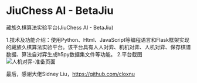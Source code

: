 # JiuChess AI - BetaJiu
藏族久棋算法实验平台(JiuChess AI - BetaJiu) 

1.技术及功能介绍：使用Python、Html、JavaScript等编程语言和Flask框架实现的藏族久棋算法实验平台。该平台具有人人对弈、机机对弈、人机对弈、保存棋谱数据、算法自对弈生成h5py数据集文件等功能。
2.平台截图
![人机对弈-准备页面](https://github.com/YandongChen/ChessJIU-AI-BetaJiu/assets/121935022/7e5b4dab-d6fc-49e4-bd3c-6a661854a701)

最后，感谢大佬Sidney Liu，https://github.com/cloxnu
